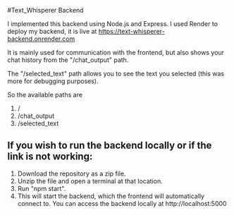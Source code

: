 #Text_Whisperer Backend

I implemented this backend using Node.js and Express. I used Render to deploy my backend, it is live at https://text-whisperer-backend.onrender.com 

It is mainly used for communication with the frontend, but also shows your chat history from the "/chat_output" path.

The "/selected_text" path allows you to see the text you selected (this was more for debugging purposes).

So the available paths are 
1) /
2) /chat_output
3) /selected_text



## If you wish to run the backend locally or if the link is not working:

1) Download the repository as a zip file.
2) Unzip the file and open a terminal at that location.
4) Run "npm start".
5) This will start the backend, which the frontend will automatically connect to. You can access the backend locally at http://localhost:5000
